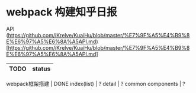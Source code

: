 # webpack 构建知乎日报

API (https://github.com/iKrelve/KuaiHu/blob/master/%E7%9F%A5%E4%B9%8E%E6%97%A5%E6%8A%A5API.md)[https://github.com/iKrelve/KuaiHu/blob/master/%E7%9F%A5%E4%B9%8E%E6%97%A5%E6%8A%A5API.md]


TODO         |  status
------------ | -------------

webpack框架搭建 | DONE
index(list) | ?
detail | ?
common components | ?

